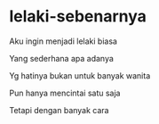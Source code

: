 # lelaki-sebenarnya

Aku ingin menjadi lelaki biasa

Yang sederhana apa adanya

Yg hatinya bukan untuk banyak wanita

Pun hanya mencintai satu saja

Tetapi dengan banyak cara




